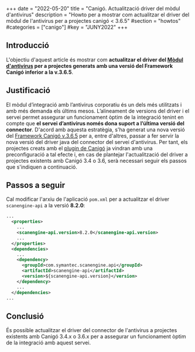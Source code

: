 +++
date        = "2022-05-20"
title       = "Canigó. Actualització driver del mòdul d'antivirus"
description = "Howto per a mostrar com actualitzar el driver del mòdul de l'antivirus per a projectes canigó < 3.6.5"
#section     = "howtos"
#categories  = ["canigo"]
#key         = "JUNY2022"
+++


## Introducció

L'objectiu d'aquest article és mostrar com **actualitzar el driver del
[Mòdul d'antivirus](/canigo-fwk-docs/documentacio-per-versions/3.6LTS/3.6.5/moduls/moduls-integracio/modul-antivirus/)
per a projectes generats amb una versió del Framework Canigó inferior a la v.3.6.5**.

## Justificació

El mòdul d’integració amb l’antivirus corporatiu és un dels més utilitzats i amb més demanda els últims mesos.
L’alineament de versions del driver i el servei permet assegurar un funcionament òptim de la integració tenint en
compte que **el servei d’antivirus només dona suport a l’última versió del connector**.
D'acord amb aquesta estratègia, s'ha generat una nova versió del
[Framework Canigó v.3.6.5](/canigo-fwk-docs/documentacio-per-versions/3.6LTS/3.6.5/llistat-de-canvis/)
per a, entre d'altres, passar a fer servir la nova versió del driver java del connector del servei d'antivirus.
Per tant, els projectes creats amb el [plugin de Canigó](/canigo-download-related/plugin-canigo/) ja vindran
amb una preconfiguració a tal efecte i, en cas de plantejar l'actualització del driver a projectes existents amb Canigó
3.4 o 3.6, serà necessari seguir els passos que s'indiquen a continuació.

## Passos a seguir

Cal modificar l'arxiu de l'aplicació `pom.xml` per a actualitzar el driver `scanengine-api` a la versió **8.2.0**:

```xml
...
  <properties>
    ...
    <scanengine-api.version>8.2.0</scanengine-api.version>
    ...
  </properties>
  <dependencies>
    ...
    <dependency>
      <groupId>com.symantec.scanengine.api</groupId>
      <artifactId>scanengine-api</artifactId>
      <version>${scanengine-api.version}</version>
    </dependency>
    ...
  </dependencies>
...
```

## Conclusió

És possible actualitzar el driver del connector de l'antivirus a projectes existents amb Canigó 3.4.x o 3.6.x per a
assegurar un funcionament òptim de la integració amb aquest servei.